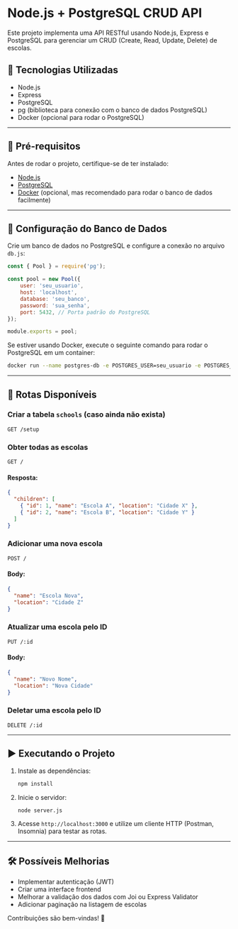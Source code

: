 # Node.js + PostgreSQL CRUD API

Este projeto implementa uma API RESTful usando Node.js, Express e PostgreSQL para gerenciar um CRUD (Create, Read, Update, Delete) de escolas.

## 🚀 Tecnologias Utilizadas
- Node.js
- Express
- PostgreSQL
- pg (biblioteca para conexão com o banco de dados PostgreSQL)
- Docker (opcional para rodar o PostgreSQL)

---

## 📌 Pré-requisitos
Antes de rodar o projeto, certifique-se de ter instalado:
- [Node.js](https://nodejs.org/)
- [PostgreSQL](https://www.postgresql.org/)
- [Docker](https://www.docker.com/) (opcional, mas recomendado para rodar o banco de dados facilmente)

---

## 🔧 Configuração do Banco de Dados
Crie um banco de dados no PostgreSQL e configure a conexão no arquivo `db.js`:

```javascript
const { Pool } = require('pg');

const pool = new Pool({
    user: 'seu_usuario',
    host: 'localhost',
    database: 'seu_banco',
    password: 'sua_senha',
    port: 5432, // Porta padrão do PostgreSQL
});

module.exports = pool;
```

Se estiver usando Docker, execute o seguinte comando para rodar o PostgreSQL em um container:

```sh
docker run --name postgres-db -e POSTGRES_USER=seu_usuario -e POSTGRES_PASSWORD=sua_senha -e POSTGRES_DB=seu_banco -p 5432:5432 -d postgres
```

---

## 📜 Rotas Disponíveis

### Criar a tabela `schools` (caso ainda não exista)
```http
GET /setup
```

### Obter todas as escolas
```http
GET /
```
#### Resposta:
```json
{
  "children": [
    { "id": 1, "name": "Escola A", "location": "Cidade X" },
    { "id": 2, "name": "Escola B", "location": "Cidade Y" }
  ]
}
```

### Adicionar uma nova escola
```http
POST /
```
#### Body:
```json
{
  "name": "Escola Nova",
  "location": "Cidade Z"
}
```

### Atualizar uma escola pelo ID
```http
PUT /:id
```
#### Body:
```json
{
  "name": "Novo Nome",
  "location": "Nova Cidade"
}
```

### Deletar uma escola pelo ID
```http
DELETE /:id
```

---

## ▶️ Executando o Projeto
1. Instale as dependências:
   ```sh
   npm install
   ```
2. Inicie o servidor:
   ```sh
   node server.js
   ```
3. Acesse `http://localhost:3000` e utilize um cliente HTTP (Postman, Insomnia) para testar as rotas.

---

## 🛠 Possíveis Melhorias
- Implementar autenticação (JWT)
- Criar uma interface frontend
- Melhorar a validação dos dados com Joi ou Express Validator
- Adicionar paginação na listagem de escolas

Contribuições são bem-vindas! 🎉

